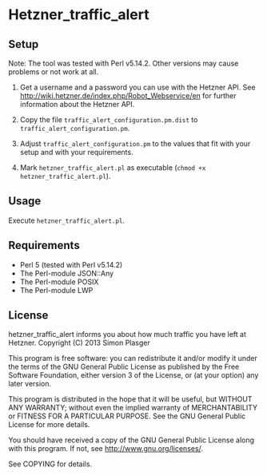 Hetzner_traffic_alert
=====================

Setup
-----

Note: The tool was tested with Perl v5.14.2. Other versions may cause problems or not work at all.

1. Get a username and a password you can use with the Hetzner API. See http://wiki.hetzner.de/index.php/Robot_Webservice/en for further information about the Hetzner API.

2. Copy the file `traffic_alert_configuration.pm.dist` to `traffic_alert_configuration.pm`.

3. Adjust `traffic_alert_configuration.pm` to the values that fit with your setup and with your requirements.

4. Mark `hetzner_traffic_alert.pl` as executable (`chmod +x hetzner_traffic_alert.pl`).

Usage
-----

Execute `hetzner_traffic_alert.pl`.

Requirements
------------

* Perl 5 (tested with Perl v5.14.2)
* The Perl-module JSON::Any
* The Perl-module POSIX
* The Perl-module LWP

License
-------

hetzner_traffic_alert informs you about how much traffic you have left at Hetzner.
Copyright (C) 2013 Simon Plasger

This program is free software: you can redistribute it and/or modify
it under the terms of the GNU General Public License as published by
the Free Software Foundation, either version 3 of the License, or
(at your option) any later version.

This program is distributed in the hope that it will be useful,
but WITHOUT ANY WARRANTY; without even the implied warranty of
MERCHANTABILITY or FITNESS FOR A PARTICULAR PURPOSE.  See the
GNU General Public License for more details.

You should have received a copy of the GNU General Public License
along with this program.  If not, see <http://www.gnu.org/licenses/>.

See COPYING for details.
